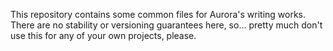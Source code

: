 This repository contains some common files for Aurora's writing works. There are no stability or versioning guarantees here, so... pretty much don't use this for any of your own projects, please.

